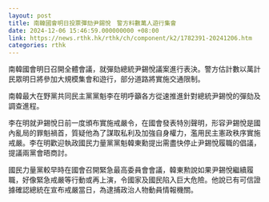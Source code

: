 ```yaml
---
layout: post
title: 南韓國會明日投票彈劾尹錫悅　警方料數萬人遊行集會
date: 2024-12-06 15:46:59.000000000 +08:00
link: https://news.rthk.hk/rthk/ch/component/k2/1782391-20241206.htm
categories: rthk
---
```


南韓國會明日召開全體會議，就彈劾總統尹錫悅議案進行表決。警方估計數以萬計民眾明日將參加大規模集會和遊行，部分道路將實施交通限制。

南韓最大在野黨共同民主黨黨魁李在明呼籲各方從速推進針對總統尹錫悅的彈劾及調查進程。

李在明就尹錫悅日前一度頒布實施戒嚴令，在國會發表特別聲明，形容尹錫悅是國內亂局的罪魁禍首，質疑他為了謀取私利及加強自身權力，濫用民主憲政秩序實施戒嚴。李在明歡迎執政國民力量黨黨魁韓東勳提出需盡快停止尹錫悅履職的倡議，提議兩黨會晤商討。

國民力量黨較早時在國會召開緊急最高委員會會議，韓東勲說如果尹錫悅繼續履職，好像緊急戒嚴等行動或再上演，令國家及國民陷入巨大危險。他說已有可信證據確認總統在宣布戒嚴當日，為逮捕政治人物動員情報機關。
